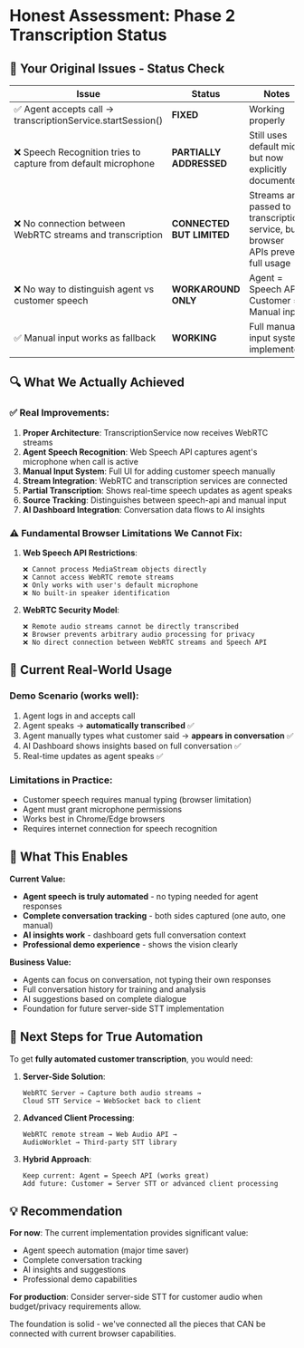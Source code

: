 # Honest Assessment: Phase 2 Transcription Status

## 🎯 **Your Original Issues - Status Check**

| Issue | Status | Notes |
|-------|--------|-------|
| ✅ Agent accepts call → transcriptionService.startSession() | **FIXED** | Working properly |
| ❌ Speech Recognition tries to capture from default microphone | **PARTIALLY ADDRESSED** | Still uses default mic, but now explicitly documented |
| ❌ No connection between WebRTC streams and transcription | **CONNECTED BUT LIMITED** | Streams are passed to transcription service, but browser APIs prevent full usage |
| ❌ No way to distinguish agent vs customer speech | **WORKAROUND ONLY** | Agent = Speech API, Customer = Manual input |
| ✅ Manual input works as fallback | **WORKING** | Full manual input system implemented |

## 🔍 **What We Actually Achieved**

### ✅ **Real Improvements:**
1. **Proper Architecture**: TranscriptionService now receives WebRTC streams
2. **Agent Speech Recognition**: Web Speech API captures agent's microphone when call is active
3. **Manual Input System**: Full UI for adding customer speech manually
4. **Stream Integration**: WebRTC and transcription services are connected
5. **Partial Transcription**: Shows real-time speech updates as agent speaks
6. **Source Tracking**: Distinguishes between speech-api and manual input
7. **AI Dashboard Integration**: Conversation data flows to AI insights

### ⚠️ **Fundamental Browser Limitations We Cannot Fix:**

1. **Web Speech API Restrictions**:
   ```
   ❌ Cannot process MediaStream objects directly
   ❌ Cannot access WebRTC remote streams
   ❌ Only works with user's default microphone
   ❌ No built-in speaker identification
   ```

2. **WebRTC Security Model**:
   ```
   ❌ Remote audio streams cannot be directly transcribed
   ❌ Browser prevents arbitrary audio processing for privacy
   ❌ No direct connection between WebRTC streams and Speech API
   ```

## 🎪 **Current Real-World Usage**

### **Demo Scenario (works well):**
1. Agent logs in and accepts call
2. Agent speaks → **automatically transcribed** ✅
3. Agent manually types what customer said → **appears in conversation** ✅
4. AI Dashboard shows insights based on full conversation ✅
5. Real-time updates as agent speaks ✅

### **Limitations in Practice:**
- Customer speech requires manual typing (browser limitation)
- Agent must grant microphone permissions
- Works best in Chrome/Edge browsers
- Requires internet connection for speech recognition

## 🚀 **What This Enables**

**Current Value:**
- **Agent speech is truly automated** - no typing needed for agent responses
- **Complete conversation tracking** - both sides captured (one auto, one manual)
- **AI insights work** - dashboard gets full conversation context
- **Professional demo experience** - shows the vision clearly

**Business Value:**
- Agents can focus on conversation, not typing their own responses
- Full conversation history for training and analysis  
- AI suggestions based on complete dialogue
- Foundation for future server-side STT implementation

## 🔮 **Next Steps for True Automation**

To get **fully automated customer transcription**, you would need:

1. **Server-Side Solution**:
   ```
   WebRTC Server → Capture both audio streams → 
   Cloud STT Service → WebSocket back to client
   ```

2. **Advanced Client Processing**:
   ```
   WebRTC remote stream → Web Audio API → 
   AudioWorklet → Third-party STT library
   ```

3. **Hybrid Approach**:
   ```
   Keep current: Agent = Speech API (works great)
   Add future: Customer = Server STT or advanced client processing
   ```

## 💡 **Recommendation**

**For now**: The current implementation provides significant value:
- Agent speech automation (major time saver)
- Complete conversation tracking
- AI insights and suggestions
- Professional demo capabilities

**For production**: Consider server-side STT for customer audio when budget/privacy requirements allow.

The foundation is solid - we've connected all the pieces that CAN be connected with current browser capabilities.
